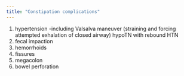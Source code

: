 ```yaml
---
title: "Constipation complications"
---
```

1) hypertension
-including Valsalva maneuver (straining and forcing attempted exhalation of closed airway) hypoTN with rebound HTN
2) fecal impaction
3) hemorrhoids
4) fissures
5) megacolon
6) bowel perforation

